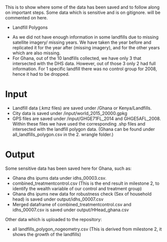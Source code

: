 This is to show where some of the data has been saved and to follow along on important steps. Some data which is sensitive and is on gitignore. will be commented on here. 

* Landfill Polygons
- As we did not have enough information in some landfills due to missing satellite imagery/ missing years. We have taken the year before and replicated it for the year after (missing imagery), and for the other years which are also missing. 
- For Ghana, out of the 10 landfills collected, we have only 3 that intersected with the DHS data. However, out of those 3 only 2 had full information. For 1 specific landfill there was no control group for 2008, hence it had to be dropped. 

# Input 
- Landfill data (.kmz files) are saved under /Ghana or Kenya/Landfills. 
- City data is saved under /input/world_2015_20000.gpkg
- GPS files are saved under /input/GHGE71FL_2014 and GHGE5AFL_2008. Within these files we have used the corresponding .shp files and intersected with the landfill polygon data. (Ghana can be found under all_landfills_polygon.csv in the 2. wrangle folder.)

# Output 
Some sensitive data has been saved here for Ghana, such as:
- Ghana dhs ipums data under idhs_00003.csv. 
- combined_treatmentcontrol.csv (This is the end result in milestone 2, to identify the wealth variable of our control and treatment group)
- Ghana dhs ipums new data for robustness check (Sex of household head) is saved under output/idhs_00007.csv
- Merged dataframe of combined_treatmentcontrol.csv and idhs_00007.csv is saved under output/HHead_ghana.csv

Other data which is uploaded to the repository: 
- all landfills_polygon_nogeometry.csv (This is derived from milestone 2, it shows the growth of the landfills)

#  